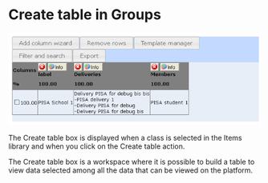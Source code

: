 <!--
parent: 'Manage Groups'
created_at: '2012-04-12 18:30:34'
updated_at: '2013-03-13 14:00:57'
authors:
    - 'Jérôme Bogaerts'
contributors:
    - 'Sophie Doublet'
tags:
    - 'Manage Groups'
-->

Create table in Groups
======================

![](../resources/groups-createtable.png)

The Create table box is displayed when a class is selected in the Items library and when you click on the Create table action.

The Create table box is a workspace where it is possible to build a table to view data selected among all the data that can be viewed on the platform.


